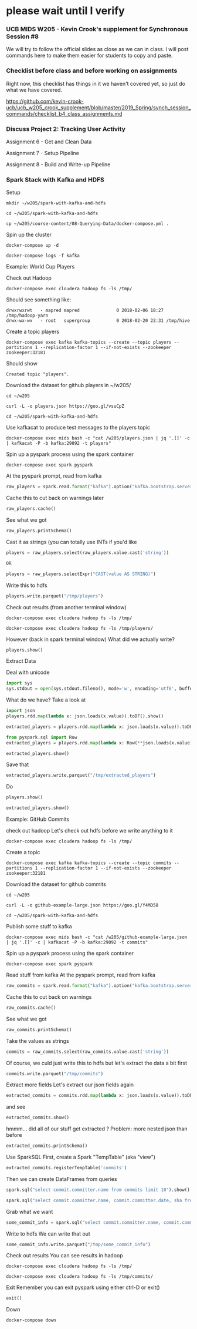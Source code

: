 # please wait until I verify

### UCB MIDS W205 - Kevin Crook's supplement for Synchronous Session #8

We will try to follow the official slides as close as we can in class.  I will post commands here to make them easier for students to copy and paste.

### Checklist before class and before working on assignments

Right now, this checklist has things in it we haven't covered yet, so just do what we have covered.

https://github.com/kevin-crook-ucb/ucb_w205_crook_supplement/blob/master/2019_Spring/synch_session_commands/checklist_b4_class_assignments.md

### Discuss Project 2: Tracking User Activity

Assignment 6 - Get and Clean Data 

Assignment 7 - Setup Pipeline

Assignment 8 - Build and Write-up Pipeline

### Spark Stack with Kafka and HDFS

Setup
```
mkdir ~/w205/spark-with-kafka-and-hdfs

cd ~/w205/spark-with-kafka-and-hdfs

cp ~/w205/course-content/08-Querying-Data/docker-compose.yml .
```

Spin up the cluster
```
docker-compose up -d

docker-compose logs -f kafka
```
Example: World Cup Players

Check out Hadoop
```
docker-compose exec cloudera hadoop fs -ls /tmp/
```

Should see something like:
```
drwxrwxrwt   - mapred mapred              0 2018-02-06 18:27 /tmp/hadoop-yarn
drwx-wx-wx   - root   supergroup          0 2018-02-20 22:31 /tmp/hive
```

Create a topic players
```
docker-compose exec kafka kafka-topics --create --topic players --partitions 1 --replication-factor 1 --if-not-exists --zookeeper zookeeper:32181
```

Should show
```
Created topic "players".
```

Download the dataset for github players in ~/w205/
```
cd ~/w205

curl -L -o players.json https://goo.gl/vsuCpZ

cd ~/w205/spark-with-kafka-and-hdfs
```

Use kafkacat to produce test messages to the players topic
```
docker-compose exec mids bash -c "cat /w205/players.json | jq '.[]' -c | kafkacat -P -b kafka:29092 -t players"
```

Spin up a pyspark process using the spark container
```
docker-compose exec spark pyspark
```

At the pyspark prompt, read from kafka
```python
raw_players = spark.read.format("kafka").option("kafka.bootstrap.servers", "kafka:29092").option("subscribe","players").option("startingOffsets", "earliest").option("endingOffsets", "latest").load() 
```

Cache this to cut back on warnings later
```python
raw_players.cache()
```

See what we got
```python
raw_players.printSchema()
```

Cast it as strings (you can totally use INTs if you'd like
```python
players = raw_players.select(raw_players.value.cast('string'))

OR

players = raw_players.selectExpr("CAST(value AS STRING)")
```

Write this to hdfs
```python
players.write.parquet("/tmp/players")
```

Check out results (from another terminal window)
```
docker-compose exec cloudera hadoop fs -ls /tmp/

docker-compose exec cloudera hadoop fs -ls /tmp/players/
```

However (back in spark terminal window)
What did we actually write?
```python
players.show()
```

Extract Data

Deal with unicode
```python
import sys
sys.stdout = open(sys.stdout.fileno(), mode='w', encoding='utf8', buffering=1)
```

What do we have?
Take a look at
```python
import json
players.rdd.map(lambda x: json.loads(x.value)).toDF().show()

extracted_players = players.rdd.map(lambda x: json.loads(x.value)).toDF()

from pyspark.sql import Row
extracted_players = players.rdd.map(lambda x: Row(**json.loads(x.value))).toDF()

extracted_players.show()
```

Save that 
```python
extracted_players.write.parquet("/tmp/extracted_players")
```

Do
```python
players.show()

extracted_players.show()
```

Example: GitHub Commits

check out hadoop
Let's check out hdfs before we write anything to it
```
docker-compose exec cloudera hadoop fs -ls /tmp/
```

Create a topic 
```
docker-compose exec kafka kafka-topics --create --topic commits --partitions 1 --replication-factor 1 --if-not-exists --zookeeper zookeeper:32181
```

Download the dataset for github commits
```
cd ~/w205

curl -L -o github-example-large.json https://goo.gl/Y4MD58

cd ~/w205/spark-with-kafka-and-hdfs
```

Publish some stuff to kafka
```
docker-compose exec mids bash -c "cat /w205/github-example-large.json | jq '.[]' -c | kafkacat -P -b kafka:29092 -t commits"
```

Spin up a pyspark process using the spark container
```
docker-compose exec spark pyspark
```

Read stuff from kafka
At the pyspark prompt, read from kafka
```python
raw_commits = spark.read.format("kafka").option("kafka.bootstrap.servers", "kafka:29092").option("subscribe","commits").option("startingOffsets", "earliest").option("endingOffsets", "latest").load() 
```

Cache this to cut back on warnings
```python
raw_commits.cache()
```

See what we got
```python
raw_commits.printSchema()
```

Take the values as strings
```python
commits = raw_commits.select(raw_commits.value.cast('string'))
```

Of course, we culd just write this to hdfs
but let's extract the data a bit first
```python
commits.write.parquet("/tmp/commits")
```

Extract more fields
Let's extract our json fields again
```python
extracted_commits = commits.rdd.map(lambda x: json.loads(x.value)).toDF()
```

and see
```python
extracted_commits.show()
```

hmmm... did all of our stuff get extracted ?
Problem: more nested json than before
```python
extracted_commits.printSchema()
```

Use SparkSQL
First, create a Spark "TempTable" (aka "view")
```python
extracted_commits.registerTempTable('commits')
```

Then we can create DataFrames from queries
```python
spark.sql("select commit.committer.name from commits limit 10").show()

spark.sql("select commit.committer.name, commit.committer.date, sha from commits limit 10").show()
```

Grab what we want
```python
some_commit_info = spark.sql("select commit.committer.name, commit.committer.date, sha from commits limit 10")
```

Write to hdfs
We can write that out
```python
some_commit_info.write.parquet("/tmp/some_commit_info")
```

Check out results
You can see results in hadoop
```
docker-compose exec cloudera hadoop fs -ls /tmp/

docker-compose exec cloudera hadoop fs -ls /tmp/commits/
```

Exit
Remember you can exit pyspark using either ctrl-D or exit()
```python
exit()
```


Down
```
docker-compose down
```
